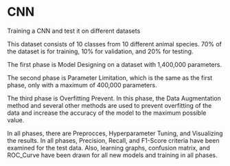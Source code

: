 # CNN
Training a CNN and test it on different datasets

This dataset consists of 10 classes from 10 different animal species. 70% of the dataset is for training, 10% for validation, and 20% for testing.

The first phase is Model Designing on a dataset with 1,400,000 parameters.

The second phase is Parameter Limitation, which is the same as the first phase, only with a maximum of 400,000 parameters.

The third phase is Overfitting Prevent. In this phase, the Data Augmentation method and several other methods are used to prevent overfitting of the data and increase the accuracy of the model to the maximum possible value.

In all phases, there are Preprocces, Hyperparameter Tuning, and Visualizing the results. In all phases, Precision, Recall, and F1-Score criteria have been examined for the test data. Also, learning graphs, confusion matrix, and ROC_Curve have been drawn for all new models and training in all phases.
